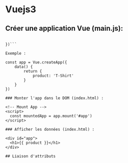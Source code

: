# Vuejs3

## Créer une application Vue (main.js):

```const app = Vue.createApp({

})```

Exemple :

const app = Vue.createApp({
    data() {
        return {
            product: 'T-Shirt'
        }
    }
})

### Monter l'app dans le DOM (index.html) :

<!-- Mount App -->
<script>
  const mountedApp = app.mount('#app')
</script>

### Afficher les données (index.html) :

<div id="app">
  <h1>{{ product }}</h1>
</div>

## Liaison d'attributs

